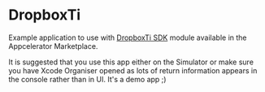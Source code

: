 DropboxTi
=========

Example application to use with [DropboxTi SDK](https://marketplace.appcelerator.com/apps/4457) module available in the Appcelerator Marketplace.


It is suggested that you use this app either on the Simulator or make sure you have Xcode Organiser opened as lots of return
information appears in the console rather than in UI. It's a demo app ;)
